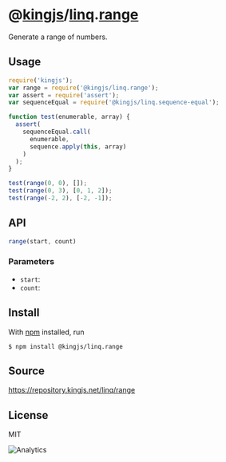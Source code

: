 # @[kingjs][@kingjs]/[linq][ns0].[range][ns1]
Generate a range of numbers.
## Usage
```js
require('kingjs');
var range = require('@kingjs/linq.range');
var assert = require('assert');
var sequenceEqual = require('@kingjs/linq.sequence-equal');

function test(enumerable, array) {
  assert(
    sequenceEqual.call(
      enumerable, 
      sequence.apply(this, array)
    )
  );
}

test(range(0, 0), []);
test(range(0, 3), [0, 1, 2]);
test(range(-2, 2), [-2, -1]);
```

## API
```ts
range(start, count)
```

### Parameters
- `start`: 
- `count`: 



## Install
With [npm](https://npmjs.org/) installed, run
```
$ npm install @kingjs/linq.range
```

## Source
https://repository.kingjs.net/linq/range
## License
MIT

![Analytics](https://analytics.kingjs.net/linq/range)

[@kingjs]: https://www.npmjs.com/package/kingjs
[ns0]: https://www.npmjs.com/package/@kingjs/linq
[ns1]: https://www.npmjs.com/package/@kingjs/linq.range
